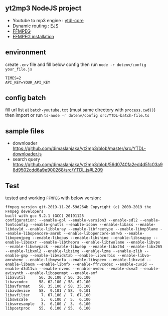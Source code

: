 ## yt2mp3 NodeJS project
- Youtube to mp3 engine : [ytdl-core](https://github.com/fent/node-ytdl-core)
- Dynamic routing : [EJS](https://ejs.co/)
- [FFMPEG](https://www.npmjs.com/package/ffmpeg)
- [FFMPEG installation](http://www.ffmpeg.org/download.html)

## environment

create `.env` file and fill below config then run `node -r dotenv/config your_file.js`

```properties
TIMES=2
API_KEY=YOUR_API_KEY
```

## config batch

fill url list at `batch-youtube.txt` (must same directory with `process.cwd()`) then import or run `ts-node -r dotenv/config src/YTDL-batch-file.ts`

## sample files
- downloader https://github.com/dimaslanjaka/yt2mp3/blob/master/src/YTDL-downloader.js
- search query https://github.com/dimaslanjaka/yt2mp3/blob/56d0740fa2ed4d51c03a98d9502cdd6a9e900268/src/YTDL.js#L209

## Test
tested and working `FFMPEG` with below version:
```log
ffmpeg version git-2019-11-26-59d264b Copyright (c) 2000-2019 the FFmpeg developers
built with gcc 9.2.1 (GCC) 20191125
configuration: --enable-gpl --enable-version3 --enable-sdl2 --enable-fontconfig --enable-gnutls --enable-iconv --enable-libass --enable-libdav1d --enable-libbluray --enable-libfreetype --enable-libmp3lame --enable-libopencore-amrnb --enable-libopencore-amrwb --enable-libopenjpeg --enable-libopus --enable-libshine --enable-libsnappy --enable-libsoxr --enable-libtheora --enable-libtwolame --enable-libvpx --enable-libwavpack --enable-libwebp --enable-libx264 --enable-libx265 --enable-libxml2 --enable-libzimg --enable-lzma --enable-zlib --enable-gmp --enable-libvidstab --enable-libvorbis --enable-libvo-amrwbenc --enable-libmysofa --enable-libspeex --enable-libxvid --enable-libaom --enable-libmfx --enable-ffnvcodec --enable-cuvid --enable-d3d11va --enable-nvenc --enable-nvdec --enable-dxva2 --enable-avisynth --enable-libopenmpt --enable-amf
libavutil      56. 36.100 / 56. 36.100
libavcodec     58. 62.100 / 58. 62.100
libavformat    58. 35.100 / 58. 35.100
libavdevice    58.  9.101 / 58.  9.101
libavfilter     7. 67.100 /  7. 67.100
libswscale      5.  6.100 /  5.  6.100
libswresample   3.  6.100 /  3.  6.100
libpostproc    55.  6.100 / 55.  6.100
```
